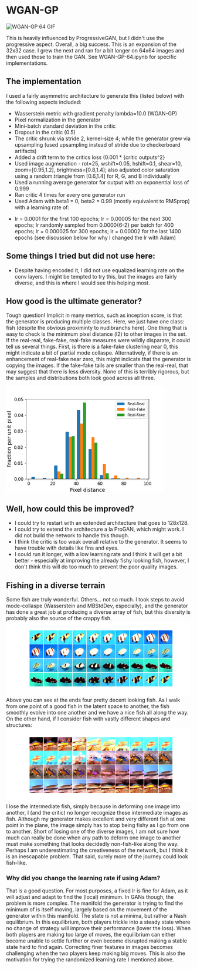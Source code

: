 # WGAN-GP

![WGAN-GP 64 GIF](WGANGPU64.gif)

This is heavily influenced by ProgressiveGAN, but I didn't use the progressive aspect. Overall, a big success.  This is an expansion of the 32x32 case.  I grew the next and ran for a bit longer on 64x64 images and then used those to train the GAN.  See WGAN-GP-64.ipynb for specific implementations.

## The implementation
I used a fairly asymmetric architecture to generate this (listed below) with the following aspects included:  
* Wasserstein metric with gradient penalty lambda=10.0 (WGAN-GP)
* Pixel normalization in the generator
* Mini-batch standard deviation in the critic
* Dropout in the critic (0.5)
* The critic shrunk via stride 2, kernel-size 4; while the generator grew via upsampling (used upsampling instead of stride due to checkerboard artifacts)
* Added a drift term to the critics loss (0.001 * {critic outputs^2}
* Used image augmenation - rot=25, wshift=0.05, hshift=0.1, shear=10, zoom=[0.95,1.2], brightness=[0.8,1.4]; also adjusted color saturation using a random.triangle from [0.6,1.4] for R, G, and B individually
* Used a running average generator for output with an exponential loss of 0.999
* Ran critic 4 times for every one generator run
* Used Adam with beta1 = 0, beta2 = 0.99 (mostly equivalent to RMSprop) with a learning rate of:
- lr = 0.0001 for the first 100 epochs; lr = 0.00005 for the next 300 epochs; lr randomly sampled from 0.0000{6-2} per batch for 400 epochs; lr = 0.000025 for 300 epochs; lr = 0.00002 for the last 1400 epochs (see discussion below for why I changed the lr with Adam)
 
## Some things I tried but did not use here:
* Despite having encoded it, I did not use equalized learning rate on the conv layers.  I might be tempted to try this, but the images are fairly diverse, and this is where I would see this helping most.

## How good is the ultimate generator?

Tough question!  Implicit in many metrics, such as inception score, is that the generator is producing multiple classes.  Here, we just have one class: fish (despite the obvious proximinty to nudibranchs here).  One thing that is easy to check is the minimum pixel distance (l2) to other images in the set.  If the real-real, fake-fake, real-fake measures were wildly disparate, it could tell us several things.  First, is there is a fake-fake clustering near 0, this might indicate a bit of partial mode collaspe.  Alternatively, if there is an enhancement of real-fake near zero, this might indicate that the generator is copying the images.  If the fake-fake tails are smaller than the real-real, that may suggest that there is less diversity.  None of this is terribly rigorous, but the samples and distributions both look good across all three.

![Pixel Distributions](pixelDistributions.png)


## Well, how could this be improved?  
* I could try to restart with an extended architecture that goes to 128x128.
* I could try to extend the architecture a la ProGAN, which might work.  I did not build the network to handle this though.  
* I think the critic is too weak overall relative to the generator.  It seems to have trouble with details like fins and eyes.
* I could run it longer, with a low learning rate and I think it will get a bit better - especially at improving the already fishy looking fish, however, I don't think this will do too much to prevent the poor quality images.

## Fishing in a diverse terrain

Some fish are truly wonderful.  Others... not so much.  I took steps to avoid mode-collaspe (Wasserstein and MBStdDev, especially), and the generator has done a great job at producing a diverse array of fish, but this diversity is probably also the source of the crappy fish.  
![A smooth transition](SmoothTransition.png)   
Above you can see at the ends four pretty decent looking fish.  As I walk from one point of a good fish in the latent space to another, the fish smoothly evolve into one another and we have a nice fish all along the way.  On the other hand, if I consider fish with vastly different shapes and structures:  
![A rough transition](RoughTransition.png)  
I lose the intermediate fish, simply because in deforming one image into another, I (and the critic) no longer recognize these intermediate images as fish.  Although my generator makes excellent and very different fish at one point in the plane, the image simply has to stop being fishy as I go from one to another.  Short of losing one of the diverse images, I am not sure how much can really be done when any path to deform one image to another must make something that looks decidedly non-fish-like along the way.  Perhaps I am underestimating the creativeness of the network, but I think it is an inescapable problem.  That said, surely more of the journey could look fish-like.  

### Why did you change the learning rate if using Adam?
That is a good question.  For most purposes, a fixed lr is fine for Adam, as it will adjust and adapt to find the (local) minimum.  In GANs though, the problem is more complex.  The manifold the generator is trying to find the minimum of is itself moving, largely based on the movement of the generator within this manifold.  The state is not a minima, but rather a Nash equilibrium.  In this equilibrium, both players trickle into a steady state where no change of strategy will improve their performance (lower the loss).  When both players are making too large of moves, the equilibrium can either become unable to settle further or even become disrupted making a stable state hard to find again.  Correcting finer features in images becomes challenging when the two players keep making big moves.  This is also the motivation for trying the randomized learning rate I mentioned above.   
